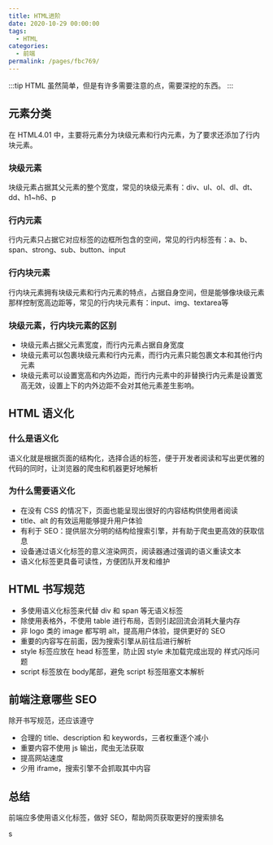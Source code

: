 ```yaml
---
title: HTML进阶
date: 2020-10-29 00:00:00
tags: 
  - HTML
categories: 
  - 前端
permalink: /pages/fbc769/
---
```

:::tip
HTML 虽然简单，但是有许多需要注意的点，需要深挖的东西。
:::
## 元素分类
在 HTML4.01 中，主要将元素分为块级元素和行内元素，为了要求还添加了行内块元素。
### 块级元素
块级元素占据其父元素的整个宽度，常见的块级元素有：div、ul、ol、dl、dt、dd、h1~h6、p
### 行内元素
行内元素只占据它对应标签的边框所包含的空间，常见的行内标签有：a、b、span、strong、sub、button、input
### 行内块元素
行内块元素拥有块级元素和行内元素的特点，占据自身空间，但是能够像块级元素那样控制宽高边距等，常见的行内块元素有：input、img、textarea等
### 块级元素，行内块元素的区别
- 块级元素占据父元素宽度，而行内元素占据自身宽度
- 块级元素可以包裹块级元素和行内元素，而行内元素只能包裹文本和其他行内元素
- 块级元素可以设置宽高和内外边距，而行内元素中的非替换行内元素是设置宽高无效，设置上下的内外边距不会对其他元素差生影响。
## HTML 语义化
### 什么是语义化
语义化就是根据页面的结构化，选择合适的标签，便于开发者阅读和写出更优雅的代码的同时，让浏览器的爬虫和机器更好地解析
### 为什么需要语义化
- 在没有 CSS 的情况下，页面也能呈现出很好的内容结构供使用者阅读
- title、alt 的有效运用能够提升用户体验
- 有利于 SEO：提供层次分明的结构给搜索引擎，并有助于爬虫更高效的获取信息
- 设备通过语义化标签的意义渲染网页，阅读器通过强调的语义重读文本
- 语义化标签更具备可读性，方便团队开发和维护
## HTML 书写规范
- 多使用语义化标签来代替 div 和 span 等无语义标签
- 除使用表格外，不使用 table 进行布局，否则引起回流会消耗大量内存
- 非 logo 类的 image 都写明 alt，提高用户体验，提供更好的 SEO
- 重要的内容写在前面，因为搜索引擎从前往后进行解析
- style 标签应放在 head 标签里，防止因 style 未加载完成出现的 样式闪烁问题
- script 标签放在 body尾部，避免 script 标签阻塞文本解析
## 前端注意哪些 SEO
除开书写规范，还应该遵守
- 合理的 title、description 和 keywords，三者权重逐个减小
- 重要内容不使用 js 输出，爬虫无法获取
- 提高网站速度
- 少用 iframe，搜索引擎不会抓取其中内容
## 总结
前端应多使用语义化标签，做好 SEO，帮助网页获取更好的搜索排名

s

